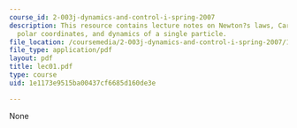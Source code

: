 ```yaml
---
course_id: 2-003j-dynamics-and-control-i-spring-2007
description: This resource contains lecture notes on Newton?s laws, Cartesian and
  polar coordinates, and dynamics of a single particle.
file_location: /coursemedia/2-003j-dynamics-and-control-i-spring-2007/1e1173e9515ba00437cf6685d160de3e_lec01.pdf
file_type: application/pdf
layout: pdf
title: lec01.pdf
type: course
uid: 1e1173e9515ba00437cf6685d160de3e

---
```

None